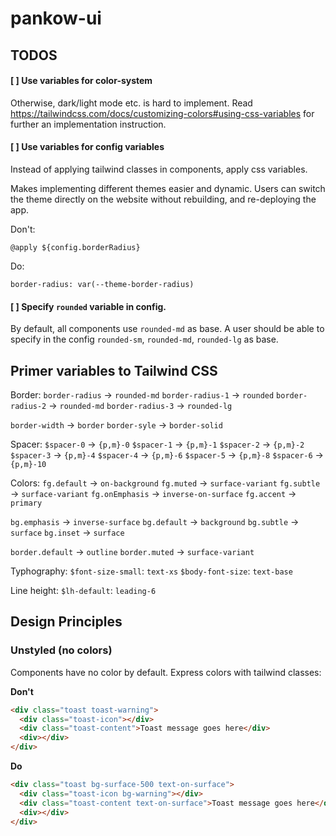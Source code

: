 # pankow-ui

## TODOS

#### [ ] Use variables for color-system

Otherwise, dark/light mode etc. is hard to implement.
Read https://tailwindcss.com/docs/customizing-colors#using-css-variables
for further an implementation instruction.

#### [ ] Use variables for config variables

Instead of applying tailwind classes in components, apply css variables.

Makes implementing different themes easier and dynamic. Users can switch
the theme directly on the website without rebuilding, and re-deploying
the app.

Don't:

```
@apply ${config.borderRadius}
```

Do:

```
border-radius: var(--theme-border-radius)
```

#### [ ] Specify `rounded` variable in config.

By default, all components use `rounded-md` as base. A user
should be able to specify in the config `rounded-sm`, `rounded-md`, `rounded-lg`
as base.

## Primer variables to Tailwind CSS

Border:
`border-radius` -> `rounded-md`
`border-radius-1` -> `rounded`
`border-radius-2` -> `rounded-md`
`border-radius-3` -> `rounded-lg`

`border-width` -> `border`
`border-syle` -> `border-solid`

Spacer:
`$spacer-0` -> `{p,m}-0`
`$spacer-1` -> `{p,m}-1`
`$spacer-2` -> `{p,m}-2`
`$spacer-3` -> `{p,m}-4`
`$spacer-4` -> `{p,m}-6`
`$spacer-5` -> `{p,m}-8`
`$spacer-6` -> `{p,m}-10`

Colors:
`fg.default` -> `on-background`
`fg.muted` -> `surface-variant`
`fg.subtle` -> `surface-variant`
`fg.onEmphasis` -> `inverse-on-surface`
`fg.accent` -> `primary`

`bg.emphasis` -> `inverse-surface`
`bg.default` -> `background`
`bg.subtle` -> `surface`
`bg.inset` -> `surface`

`border.default` -> `outline`
`border.muted` -> `surface-variant`

Typhography:
`$font-size-small`: `text-xs`
`$body-font-size`: `text-base`

Line height:
`$lh-default`: `leading-6`

## Design Principles

### Unstyled (no colors)

Components have no color by default. Express colors with tailwind classes:

**Don't**

```html
<div class="toast toast-warning">
  <div class="toast-icon"></div>
  <div class="toast-content">Toast message goes here</div>
  <div></div>
</div>
```

**Do**

```html
<div class="toast bg-surface-500 text-on-surface">
  <div class="toast-icon bg-warning"></div>
  <div class="toast-content text-on-surface">Toast message goes here</div>
  <div></div>
</div>
```
